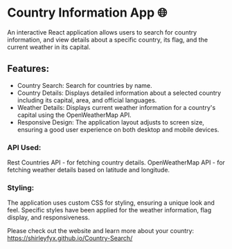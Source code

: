# Country Information App :globe_with_meridians: 

An interactive React application allows users to search for country information, and view details about a specific country, its flag, and the current weather in its capital.

## Features:

- Country Search: Search for countries by name.
- Country Details: Displays detailed information about a selected country including its capital, area, and official languages.
- Weather Details: Displays current weather information for a country's capital using the OpenWeatherMap API.
- Responsive Design: The application layout adjusts to screen size, ensuring a good user experience on both desktop and mobile devices.

### API Used:

Rest Countries API - for fetching country details.
OpenWeatherMap API - for fetching weather details based on latitude and longitude.

### Styling:

The application uses custom CSS for styling, ensuring a unique look and feel. Specific styles have been applied for the weather information, flag display, and responsiveness.

Please check out the website and learn more about your country: https://shirleyfyx.github.io/Country-Search/
